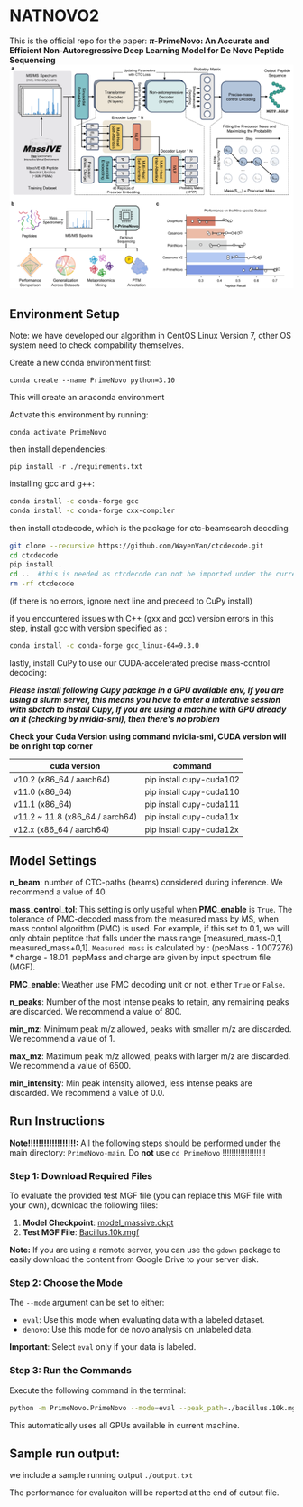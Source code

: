 # NATNOVO2

This is the official repo for the paper: **$\pi$-PrimeNovo: An Accurate and Efficient  Non-Autoregressive Deep Learning Model for De Novo Peptide Sequencing**
![prime](./assets/Primenovo.png)


## Environment Setup

Note: we have developed our algorithm in CentOS Linux Version 7, other OS system need to check compability themselves. 

Create a new conda environment first:

```
conda create --name PrimeNovo python=3.10
```

This will create an anaconda environment 

Activate this environment by running:

```
conda activate PrimeNovo
```

then install dependencies:

```
pip install -r ./requirements.txt
```



installing gcc and g++:

```bash
conda install -c conda-forge gcc
conda install -c conda-forge cxx-compiler
```

then install ctcdecode, which is the package for ctc-beamsearch decoding


```bash
git clone --recursive https://github.com/WayenVan/ctcdecode.git
cd ctcdecode
pip install .
cd ..  #this is needed as ctcdecode can not be imported under the current directory
rm -rf ctcdecode
```


(if there is no errors, ignore next line and preceed to CuPy install)


if you encountered issues with C++ (gxx and gcc) version errors in this step, install gcc with version specified as :  
```bash
conda install -c conda-forge gcc_linux-64=9.3.0
```




lastly, install CuPy to use our CUDA-accelerated precise mass-control decoding:

**_Please install following Cupy package in a GPU available env, If you are using a slurm server, this means you have to enter a interative session with sbatch to install Cupy, If you are using a machine with GPU already on it (checking by nvidia-smi), then there's no problem_**


**Check your Cuda Version using command nvidia-smi, CUDA version will be on right top corner**

| cuda version | command |
|-------|-------|
|v10.2 (x86_64 / aarch64)| pip install cupy-cuda102 |
|v11.0 (x86_64)| pip install cupy-cuda110 |
|v11.1 (x86_64)| pip install cupy-cuda111 |
|v11.2 ~ 11.8 (x86_64 / aarch64)| pip install cupy-cuda11x |
|v12.x (x86_64 / aarch64)| pip install cupy-cuda12x |


## Model Settings

**n_beam**: number of CTC-paths (beams) considered during inference. We recommend a value of 40.

**mass_control_tol**: This setting is only useful when **PMC_enable** is ```True```. The tolerance of PMC-decoded mass from the measured mass by MS, when mass control algorithm (PMC) is used. For example, if this set to 0.1, we will only obtain peptitde that falls under the mass range [measured_mass-0,1, measured_mass+0,1]. ```Measured mass``` is calculated by : (pepMass - 1.007276) * charge - 18.01. pepMass and charge are given by input spectrum file (MGF).


**PMC_enable**: Weather use PMC decoding unit or not, either ```True``` or ```False```.

**n_peaks**: Number of the most intense peaks to retain, any remaining peaks are discarded. We recommend a value of 800.

**min_mz**: Minimum peak m/z allowed, peaks with smaller m/z are discarded. We recommend a value of 1.

**max_mz**: Maximum peak m/z allowed, peaks with larger m/z are discarded. We recommend a value of 6500.

**min_intensity**: Min peak intensity allowed, less intense peaks are discarded. We recommend a value of 0.0.


## Run Instructions

**Note!!!!!!!!!!!!!!!!!!:** All the following steps should be performed under the main directory: `PrimeNovo-main`. Do **not** use `cd PrimeNovo` !!!!!!!!!!!!!!!!!!!

### Step 1: Download Required Files

To evaluate the provided test MGF file (you can replace this MGF file with your own), download the following files:

1. **Model Checkpoint**: [model_massive.ckpt](https://drive.google.com/file/d/12IZgeGP3ae3KksI5_82yuSTbk_M9sKNY/view?usp=share_link)
2. **Test MGF File**: [Bacillus.10k.mgf](https://drive.google.com/file/d/1HqfCETZLV9ZB-byU0pqNNRXbaPbTAceT/view?usp=drive_link)

**Note:** If you are using a remote server, you can use the `gdown` package to easily download the content from Google Drive to your server disk.

### Step 2: Choose the Mode

The `--mode` argument can be set to either:

- `eval`: Use this mode when evaluating data with a labeled dataset.
- `denovo`: Use this mode for de novo analysis on unlabeled data.

**Important**: Select `eval` only if your data is labeled.

### Step 3: Run the Commands

Execute the following command in the terminal:

```bash
python -m PrimeNovo.PrimeNovo --mode=eval --peak_path=./bacillus.10k.mgf --model=./model_massive.ckpt
```

This automatically uses all GPUs available in current machine.


## Sample run output:

we include a sample running output ```./output.txt```

The performance for evaluaiton will be reported at the end of output file. 

